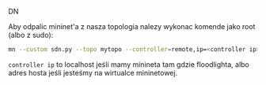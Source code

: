 DN

Aby odpalic mininet'a z nasza topologia nalezy wykonac komende jako root (albo z sudo):
```bash
mn --custom sdn.py --topo mytopo --controller=remote,ip=<controller ip>,port=6653
```

```controller ip``` to localhost jeśli mamy minineta tam gdzie floodlighta, albo adres hosta jeśli jesteśmy na wirtualce mininetowej.
